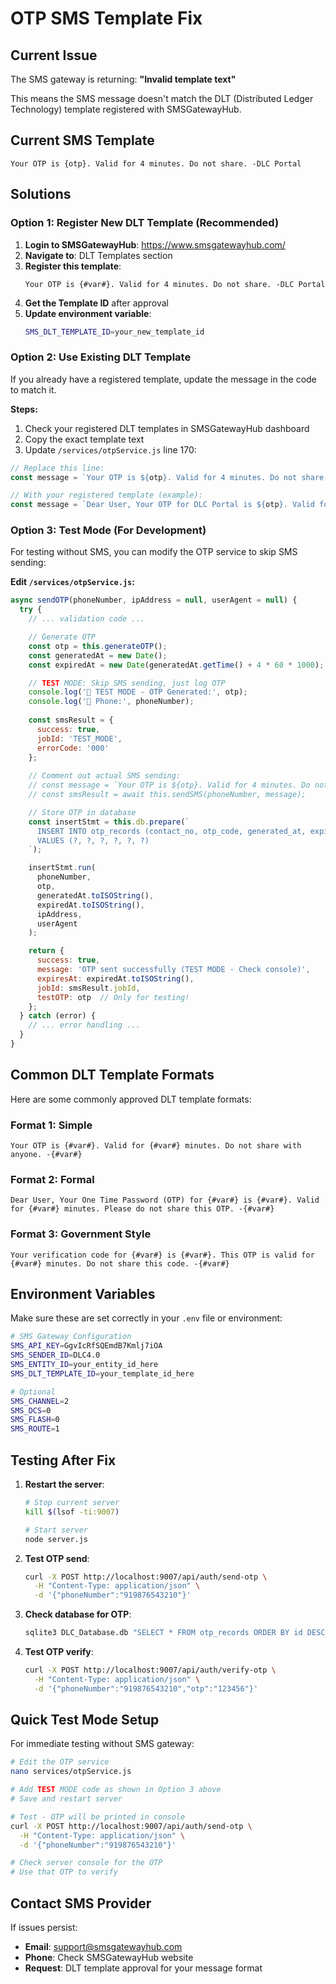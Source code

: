 # OTP SMS Template Fix

## Current Issue

The SMS gateway is returning: **"Invalid template text"**

This means the SMS message doesn't match the DLT (Distributed Ledger Technology) template registered with SMSGatewayHub.

## Current SMS Template

```
Your OTP is {otp}. Valid for 4 minutes. Do not share. -DLC Portal
```

## Solutions

### Option 1: Register New DLT Template (Recommended)

1. **Login to SMSGatewayHub**: https://www.smsgatewayhub.com/
2. **Navigate to**: DLT Templates section
3. **Register this template**:
   ```
   Your OTP is {#var#}. Valid for 4 minutes. Do not share. -DLC Portal
   ```
4. **Get the Template ID** after approval
5. **Update environment variable**:
   ```bash
   SMS_DLT_TEMPLATE_ID=your_new_template_id
   ```

### Option 2: Use Existing DLT Template

If you already have a registered template, update the message in the code to match it.

**Steps:**
1. Check your registered DLT templates in SMSGatewayHub dashboard
2. Copy the exact template text
3. Update `/services/otpService.js` line 170:

```javascript
// Replace this line:
const message = `Your OTP is ${otp}. Valid for 4 minutes. Do not share. -DLC Portal`;

// With your registered template (example):
const message = `Dear User, Your OTP for DLC Portal is ${otp}. Valid for 4 minutes. -DLC`;
```

### Option 3: Test Mode (For Development)

For testing without SMS, you can modify the OTP service to skip SMS sending:

**Edit `/services/otpService.js`:**

```javascript
async sendOTP(phoneNumber, ipAddress = null, userAgent = null) {
  try {
    // ... validation code ...

    // Generate OTP
    const otp = this.generateOTP();
    const generatedAt = new Date();
    const expiredAt = new Date(generatedAt.getTime() + 4 * 60 * 1000);

    // TEST MODE: Skip SMS sending, just log OTP
    console.log('🔐 TEST MODE - OTP Generated:', otp);
    console.log('📱 Phone:', phoneNumber);
    
    const smsResult = {
      success: true,
      jobId: 'TEST_MODE',
      errorCode: '000'
    };
    
    // Comment out actual SMS sending:
    // const message = `Your OTP is ${otp}. Valid for 4 minutes. Do not share. -DLC Portal`;
    // const smsResult = await this.sendSMS(phoneNumber, message);

    // Store OTP in database
    const insertStmt = this.db.prepare(`
      INSERT INTO otp_records (contact_no, otp_code, generated_at, expired_at, ip_address, user_agent)
      VALUES (?, ?, ?, ?, ?, ?)
    `);

    insertStmt.run(
      phoneNumber,
      otp,
      generatedAt.toISOString(),
      expiredAt.toISOString(),
      ipAddress,
      userAgent
    );

    return {
      success: true,
      message: 'OTP sent successfully (TEST MODE - Check console)',
      expiresAt: expiredAt.toISOString(),
      jobId: smsResult.jobId,
      testOTP: otp  // Only for testing!
    };
  } catch (error) {
    // ... error handling ...
  }
}
```

## Common DLT Template Formats

Here are some commonly approved DLT template formats:

### Format 1: Simple
```
Your OTP is {#var#}. Valid for {#var#} minutes. Do not share with anyone. -{#var#}
```

### Format 2: Formal
```
Dear User, Your One Time Password (OTP) for {#var#} is {#var#}. Valid for {#var#} minutes. Please do not share this OTP. -{#var#}
```

### Format 3: Government Style
```
Your verification code for {#var#} is {#var#}. This OTP is valid for {#var#} minutes. Do not share this code. -{#var#}
```

## Environment Variables

Make sure these are set correctly in your `.env` file or environment:

```bash
# SMS Gateway Configuration
SMS_API_KEY=GgvIcRfSQEmdB7Kmlj7iOA
SMS_SENDER_ID=DLC4.0
SMS_ENTITY_ID=your_entity_id_here
SMS_DLT_TEMPLATE_ID=your_template_id_here

# Optional
SMS_CHANNEL=2
SMS_DCS=0
SMS_FLASH=0
SMS_ROUTE=1
```

## Testing After Fix

1. **Restart the server**:
   ```bash
   # Stop current server
   kill $(lsof -ti:9007)
   
   # Start server
   node server.js
   ```

2. **Test OTP send**:
   ```bash
   curl -X POST http://localhost:9007/api/auth/send-otp \
     -H "Content-Type: application/json" \
     -d '{"phoneNumber":"919876543210"}'
   ```

3. **Check database for OTP**:
   ```bash
   sqlite3 DLC_Database.db "SELECT * FROM otp_records ORDER BY id DESC LIMIT 1;"
   ```

4. **Test OTP verify**:
   ```bash
   curl -X POST http://localhost:9007/api/auth/verify-otp \
     -H "Content-Type: application/json" \
     -d '{"phoneNumber":"919876543210","otp":"123456"}'
   ```

## Quick Test Mode Setup

For immediate testing without SMS gateway:

```bash
# Edit the OTP service
nano services/otpService.js

# Add TEST MODE code as shown in Option 3 above
# Save and restart server

# Test - OTP will be printed in console
curl -X POST http://localhost:9007/api/auth/send-otp \
  -H "Content-Type: application/json" \
  -d '{"phoneNumber":"919876543210"}'

# Check server console for the OTP
# Use that OTP to verify
```

## Contact SMS Provider

If issues persist:
- **Email**: support@smsgatewayhub.com
- **Phone**: Check SMSGatewayHub website
- **Request**: DLT template approval for your message format
